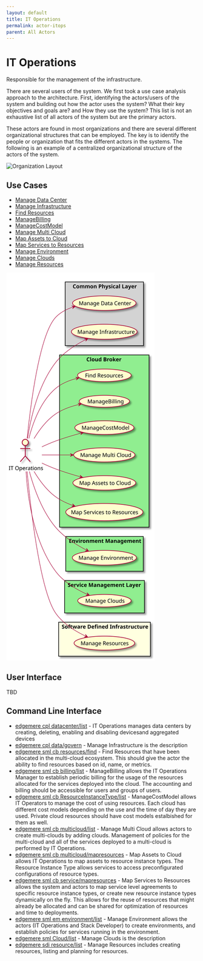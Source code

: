 ```yaml
---
layout: default
title: IT Operations
permalink: actor-itops
parent: All Actors
---
```


# IT Operations

Responsible for the management of the infrastructure.

There are several users of the system. We first took a use case analysis approach to the architecture. First,
identifying the actors/users of the system and building out how the actor uses the system? What their key objectives and
goals are? and How they use the system? This list is not an exhaustive list of all actors of the system but are the
primary actors.

These actors are found in most organizations and there are several different organizational structures that can be
employed. The key is to identify the people or organization that fits the different actors in the systems. The following
is an example of a centralized organizational structure of the actors of the system.

![Organization Layout](./orgchart.png)


## Use Cases

* [Manage Data Center](usecase-ManageDataCenter)
* [Manage Infrastructure](usecase-ManageInfrastructure)
* [Find Resources](usecase-FindResources)
* [ManageBilling](usecase-ManageBilling)
* [ManageCostModel](usecase-ManageCostModel)
* [Manage Multi Cloud](usecase-ManageMultiCloud)
* [Map Assets to Cloud](usecase-MapAssetstoCloud)
* [Map Services to Resources](usecase-MapServicestoResources)
* [Manage Environment](usecase-ManageEnvironment)
* [Manage Clouds](usecase-ManageClouds)
* [Manage Resources](usecase-ManageResources)

  
![Use Case Diagram](./usecase.svg)

## User Interface
TBD

## Command Line Interface
* [ edgemere cpl datacenter/list](action--edgemere-cpl-datacenter-list) - IT Operations manages data centers by creating, deleting, enabling and disabling devicesand aggregated devices
* [ edgemere cpl data/govern](action--edgemere-cpl-data-govern) - Manage Infrastructure is the description
* [ edgemere sml cb resources/find](action--edgemere-sml-cb-resources-find) - Find Resources that have been allocated in the multi-cloud ecosystem. This should give the actor the ability to find resources based on id, name, or metrics.
* [ edgemere sml cb billing/list](action--edgemere-sml-cb-billing-list) - ManageBilling allows the IT Operations Manager to establish periodic billing for the usage of the resources allocated for the services deployed into the cloud. The accounting and billing should be accessible for users and groups of users.
* [ edgemere sml cb ResourceInstanceType/list](action--edgemere-sml-cb-ResourceInstanceType-list) - ManageCostModel allows IT Operators to manage the cost of using resources. Each cloud has different cost models depending on the use and the time of day they are used. Private cloud resources should have cost models estalbished for them as well.
* [ edgemere sml cb multicloud/list](action--edgemere-sml-cb-multicloud-list) - Manage Multi Cloud allows actors to create multi-clouds by adding clouds. Management of policies for the multi-cloud and all of the services deployed to a multi-cloud is performed by IT Operations.
* [ edgemere sml cb multicloud/mapresources](action--edgemere-sml-cb-multicloud-mapresources) - Map Assets to Cloud allows IT Operations to map assets to resource instance types. The Resource Instance Type allows services to access preconfigurated configurations of resource types.
* [ edgemere sml cb service/mapresources](action--edgemere-sml-cb-service-mapresources) - Map Services to Resources allows the system and actors to map service level agreements to specific resource instance types, or create new resource instance types dynamically on the fly. This allows for the reuse of resources that might already be allocated and can be shared for optimization of resources and time to deployments.
* [ edgemere sml em environment/list](action--edgemere-sml-em-environment-list) - Manage Environment allows the actors (IT Operations and Stack Developer) to create environments, and establish policies for services running in the environment.
* [ edgemere sml Cloud/list](action--edgemere-sml-Cloud-list) - Manage Clouds is the description
* [ edgemere sdi resource/list](action--edgemere-sdi-resource-list) - Manage Resources includes creating resources, listing and planning for resources.

